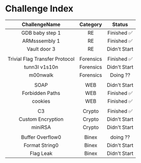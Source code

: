 # Challenge Index

| ChallengeName                  | Category  | Status       |
|:------------------------------:|:---------:|:------------:|
| GDB baby step 1                | RE        | Finished ✅ |
| ARMsssembly 1                  | RE        | Finished ✅ |
| Vault door 3                   | RE        | Didn't Start |
|                                |           |              |
| Trivial Flag Transfer Protocol | Forensics | Finished ✅  |
| tunn3l v1s10n                  | Forensics | Didn't Start |
| m00nwalk                       | Forensics | Doing ??     |
|                                |           |              |
| SOAP                           | WEB       | Didn't Start |
| Forbidden Paths                | WEB       | Finished ✅  |
| cookies                        | WEB       | Finished ✅  |
|                                |           |              |
| C3                             | Crypto    | Finished ✅ |
| Custom Encryption              | Crypto    | Didn't Start |
| miniRSA                        | Crypto    | Didn't Start |
|                                |           |              |
| Buffer Overflow0               | Binex     | doing ?? |
| Format String0                 | Binex     | Didn't Start |
| Flag Leak                      | Binex     | Didn't Start |

